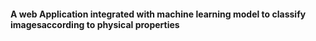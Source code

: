 #### A web Application integrated with machine learning model to classify imagesaccording to physical properties
